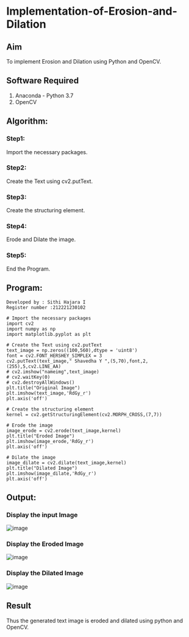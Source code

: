 # Implementation-of-Erosion-and-Dilation
## Aim
To implement Erosion and Dilation using Python and OpenCV.
## Software Required
1. Anaconda - Python 3.7
2. OpenCV
## Algorithm:
### Step1:
Import the necessary packages.

### Step2:
Create the Text using cv2.putText.

### Step3:
Create the structuring element.

### Step4:
Erode and Dilate the image.

### Step5:
End the Program.
 
## Program:

```
Developed by : Sithi Hajara I
Register number :212221230102
```
```
# Import the necessary packages
import cv2
import numpy as np
import matplotlib.pyplot as plt

# Create the Text using cv2.putText
text_image = np.zeros((100,560),dtype = 'uint8')
font = cv2.FONT_HERSHEY_SIMPLEX = 3
cv2.putText(text_image," Shavedha Y ",(5,70),font,2,(255),5,cv2.LINE_AA)
# cv2.imshow("nameimg",text_image)
# cv2.waitKey(0)
# cv2.destroyAllWindows()
plt.title("Original Image")
plt.imshow(text_image,'RdGy_r')
plt.axis('off')

# Create the structuring element
kernel = cv2.getStructuringElement(cv2.MORPH_CROSS,(7,7))

# Erode the image
image_erode = cv2.erode(text_image,kernel)
plt.title("Eroded Image")
plt.imshow(image_erode,'RdGy_r')
plt.axis('off')

# Dilate the image
image_dilate = cv2.dilate(text_image,kernel)
plt.title("Dilated Image")
plt.imshow(image_dilate,'RdGy_r')
plt.axis('off')
```
## Output:

### Display the input Image
![image](https://github.com/sithihajara/Implementation-of-Erosion-and-Dilation/assets/94219582/4430504f-7c2f-41f8-890d-6e119a922eca)
### Display the Eroded Image
![image](https://github.com/sithihajara/Implementation-of-Erosion-and-Dilation/assets/94219582/6e86a5d5-edad-4120-97d4-8e833404d052)
### Display the Dilated Image
![image](https://github.com/sithihajara/Implementation-of-Erosion-and-Dilation/assets/94219582/bce7cc28-2bf2-4880-8669-c104e083b222)
## Result
Thus the generated text image is eroded and dilated using python and OpenCV.
